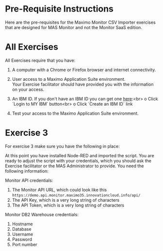 # Pre-Requisite Instructions

Here are the pre-requisites for the Maximo Monitor CSV Importer exercises that are designed for MAS Monitor and not the Monitor SaaS edition.

# All Exercises

All Exercises require that you have:

1.  A computer with a Chrome or Firefox browser and internet connectivity.

2.  User access to a Maximo Application Suite environment.<br>
Your Exercise facilitator should have provided you with the information on your access.

3.  An IBM ID.  If you don't have an IBM ID you can get one [here](https://www.ibm.com/account/reg/signup?):<br>
o Click `Login to MY IBM` button<br>
o Click `Create an IBM ID` link

4.  Test your access to the Maximo Application Suite environment.

# Exercise 3

For exercise 3 make sure you have the following in place:

At this point you have installed Node-RED and imported the script. You are ready to adjust the script with your credentials, which you should ask the Exercise facilitator or the MAS Administrator to provide. You need the following information:</br>

Monitor API credentials:

1.  The Monitor API URL, which could look like this `https://demo.api.monitor.maximo35.innovationcloud.info/api/`
2.  The API Key, which is a very long string of characters
3.  The API Token, which is a very long string of characters

Monitor DB2 Warehouse credentials:

1.  Hostname
2.  Database
3.  Username
4.  Password
5.  Port number

